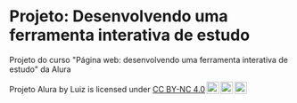 # Projeto: Desenvolvendo uma ferramenta interativa de estudo

Projeto do curso "Página web: desenvolvendo uma ferramenta interativa de estudo" da Alura
<p xmlns:cc="http://creativecommons.org/ns#" xmlns:dct="http://purl.org/dc/terms/"><span property="dct:title">Projeto Alura</span> by <span property="cc:attributionName">Luiz</span> is licensed under <a href="https://creativecommons.org/licenses/by-nc/4.0/?ref=chooser-v1" target="_blank" rel="license noopener noreferrer" style="display:inline-block;">CC BY-NC 4.0<img style="height:22px!important;margin-left:3px;vertical-align:text-bottom;" src="https://mirrors.creativecommons.org/presskit/icons/cc.svg?ref=chooser-v1" alt=""><img style="height:22px!important;margin-left:3px;vertical-align:text-bottom;" src="https://mirrors.creativecommons.org/presskit/icons/by.svg?ref=chooser-v1" alt=""><img style="height:22px!important;margin-left:3px;vertical-align:text-bottom;" src="https://mirrors.creativecommons.org/presskit/icons/nc.svg?ref=chooser-v1" alt=""></a></p>